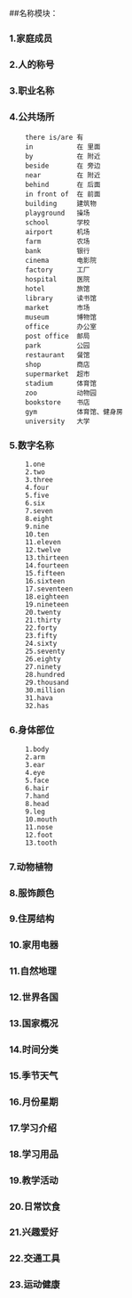 ##名称模块：
###	1.家庭成员
		
		
		
		
		
		
		
###	2.人的称号
	
###	3.职业名称
	
###	4.公共场所
		there is/are 有
		in			 在 里面
		by  		 在 附近
		beside		 在 旁边
		near		 在 附近
		behind		 在 后面
		in front of	 在 前面
		building	 建筑物
		playground	 操场
		school	 	 学校
		airport	     机场
		farm		 农场
		bank		 银行
		cinema		 电影院
		factory		 工厂
		hospital  	 医院
		hotel		 旅馆 
		library		 读书馆
		market		 市场
		museum		 博物馆
		office		 办公室
		post office	 邮局
		park		 公园
		restaurant	 餐馆
		shop		 商店
		supermarket	 超市
		stadium		 体育馆
		zoo			 动物园
		bookstore	 书店
		gym			 体育馆、健身房
		university	 大学
		 
	
	
	
###	5.数字名称
		1.one
		2.two
		3.three
		4.four
		5.five
		6.six
		7.seven
		8.eight
		9.nine
		10.ten
		11.eleven
		12.twelve
		13.thirteen
		14.fourteen
		15.fifteen
		16.sixteen
		17.seventeen
		18.eighteen
		19.nineteen
		20.twenty
		21.thirty
		22.forty
		23.fifty
		24.sixty
		25.seventy
		26.eighty
		27.ninety
		28.hundred
		29.thousand
		30.million
		31.hava
		32.has

		
### 6.身体部位
		1.body
		2.arm
		3.ear
		4.eye
		5.face
		6.hair
		7.hand
		8.head
		9.leg
		10.mouth
		11.nose
		12.foot
		13.tooth

	
###	7.动物植物
	
###	8.服饰颜色
	
###	9.住房结构
	
###	10.家用电器
	
###	11.自然地理
	
###	12.世界各国
	
###	13.国家概况
	
###	14.时间分类
	
###	15.季节天气
	
###	16.月份星期
	
###	17.学习介绍
	
###	18.学习用品
	
###	19.教学活动
	
###	20.日常饮食
	
###	21.兴趣爱好
###	22.交通工具
###	23.运动健康